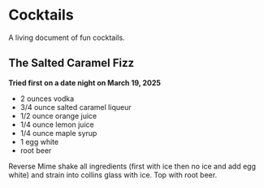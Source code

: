 # Cocktails

A living document of fun cocktails.

## The Salted Caramel Fizz

**Tried first on a date night on March 19, 2025**

- 2 ounces vodka
- 3/4 ounce salted caramel liqueur
- 1/2 ounce orange juice
- 1/4 ounce lemon juice
- 1/4 ounce maple syrup
- 1 egg white
- root beer

Reverse Mime shake all ingredients (first with ice then no ice and add egg white) and strain into collins glass with ice. Top with root beer.